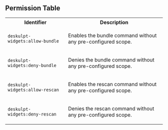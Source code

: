 ## Permission Table

<table>
<tr>
<th>Identifier</th>
<th>Description</th>
</tr>

<tr>
<td>

`deskulpt-widgets:allow-bundle`

</td>
<td>

Enables the bundle command without any pre-configured scope.

</td>
</tr>

<tr>
<td>

`deskulpt-widgets:deny-bundle`

</td>
<td>

Denies the bundle command without any pre-configured scope.

</td>
</tr>

<tr>
<td>

`deskulpt-widgets:allow-rescan`

</td>
<td>

Enables the rescan command without any pre-configured scope.

</td>
</tr>

<tr>
<td>

`deskulpt-widgets:deny-rescan`

</td>
<td>

Denies the rescan command without any pre-configured scope.

</td>
</tr>
</table>
